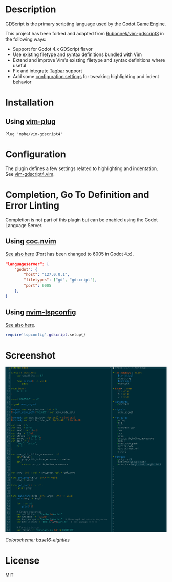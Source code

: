 # Description
GDScript is the primary scripting language used by the [Godot Game Engine](https://godotengine.org/).

This project has been forked and adapted from [Rubonnek/vim-gdscript3](https://github.com/Rubonnek/vim-gdscript3) in the following ways:
- Support for Godot 4.x GDScript flavor
- Use existing filetype and syntax definitions bundled with Vim
- Extend and improve Vim's existing filetype and syntax definitions where useful
- Fix and integrate [Tagbar](https://github.com/preservim/tagbar) support
- Add some [configuration settings](#configuration) for tweaking highlighting and indent behavior


# Installation
## Using [vim-plug](https://github.com/junegunn/vim-plug)

```vim
Plug 'mphe/vim-gdscript4'
```


# Configuration

The plugin defines a few settings related to highlighting and indentation.
See [vim-gdscript4.vim](plugin/vim-gdscript4.vim#L9).

# Completion, Go To Definition and Error Linting

Completion is not part of this plugin but can be enabled using the Godot Language Server.

## Using [coc.nvim](https://github.com/neoclide/coc.nvim)

[See also here](https://github.com/neoclide/coc.nvim/wiki/Language-servers#godot) (Port has been changed to 6005 in Godot 4.x).

```json
"languageserver": {
    "godot": {
        "host": "127.0.0.1",
        "filetypes": ["gd", "gdscript"],
        "port": 6005
    },
}
```

## Using [nvim-lspconfig](https://github.com/neovim/nvim-lspconfig)

[See also here](https://github.com/neovim/nvim-lspconfig/blob/master/doc/configs.md#gdscript).

```lua
require'lspconfig'.gdscript.setup{}
```



# Screenshot

![Screenshot](screenshot.png)

*Colorscheme: [base16-eighties](https://github.com/chriskempson/base16-vim)*


# License
MIT
